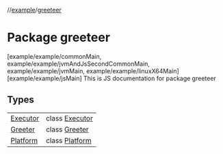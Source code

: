 //[example](../index.md)/[greeteer](index.md)



# Package greeteer  
 [example/example/commonMain, example/example/jvmAndJsSecondCommonMain, example/example/jvmMain, example/example/linuxX64Main]  [example/example/jsMain] This is JS documentation for package greeteer

## Types  


| | |
|---|---|
| [Executor](-executor/index.md)| class [Executor](-executor/index.md)|
| [Greeter](-greeter/index.md)| class [Greeter](-greeter/index.md)|
| [Platform](-platform/index.md)| class [Platform](-platform/index.md)|



